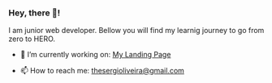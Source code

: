 ### Hey, there 👋!

I am junior web developer. 
Bellow you will find my learnig journey to go from zero to HERO.

- 🔭 I’m currently working on: [My Landing Page](https://github.com/thesergioliveira/myLandingPage "Github version")

- 📫 How to reach me: thesergioliveira@gmail.com 
<!--
**thesergioliveira/thesergioliveira** is a ✨ _special_ ✨ repository because its `README.md` (this file) appears on your GitHub profile.

Here are some ideas to get you started:

- 🔭 I’m currently working on ...
- 🌱 I’m currently learning ...
- 👯 I’m looking to collaborate on ...
- 🤔 I’m looking for help with ...
- 💬 Ask me about ...
- 📫 How to reach me: ...
- 😄 Pronouns: ...
- ⚡ Fun fact: ...
-->
